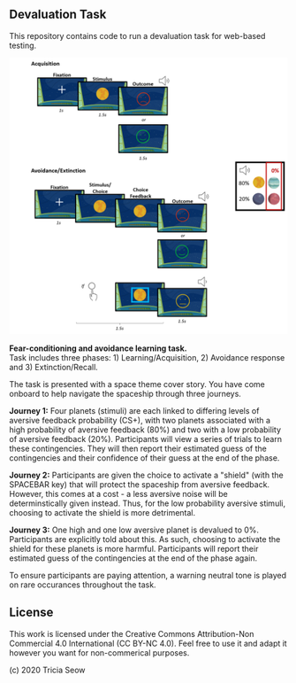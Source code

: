 ## Devaluation Task

This repository contains code to run a devaluation task for web-based testing.

<p align="center">
  <img src="./src/Components/images/Picture1.png" alt="Screenshot"/>
</p>
<strong>Fear-conditioning and avoidance learning task.</strong><br/>
Task includes three phases: 1) Learning/Acquisition, 2) Avoidance response and 3) Extinction/Recall.

The task is presented with a space theme cover story. You have come onboard to help navigate the spaceship through three journeys.

<strong>Journey 1:</strong> Four planets (stimuli) are each linked to differing levels of aversive feedback probability (CS+), with two planets associated with a high probability of aversive feedback (80%) and two with a low probability of aversive feedback (20%). Participants will view a series of trials to learn these contingencies. They will then report their estimated guess of the contingencies and their confidence of their guess at the end of the phase.

<strong>Journey 2:</strong> Participants are given the choice to activate a "shield" (with the SPACEBAR key) that will protect the spaceship from aversive feedback. However, this comes at a cost - a less aversive noise will be determinstically given instead. Thus, for the low probability aversive stimuli, choosing to activate the shield is more detrimental.

<strong>Journey 3:</strong> One high and one low aversive planet is devalued to 0%. Participants are explicitly told about this. As such, choosing to activate the shield for these planets is more harmful. Participants will report their estimated guess of the contingencies at the end of the phase again.

To ensure participants are paying attention, a warning neutral tone is played on rare occurances throughout the task.

## License

This work is licensed under the Creative Commons Attribution-Non Commercial 4.0 International (CC BY-NC 4.0). Feel free to use it and adapt it however you want for non-commerical purposes.

(c) 2020 Tricia Seow
